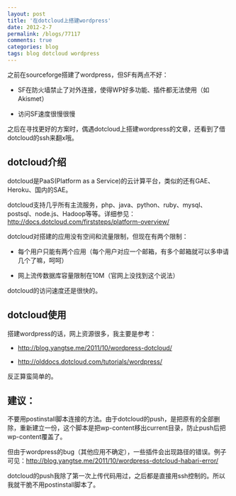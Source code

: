 ```yaml
---
layout: post
title: '在dotcloud上搭建wordpress'
date: 2012-2-7
permalink: /blogs/77117
comments: true
categories: blog
tags: blog dotcloud wordpress
---
```


之前在sourceforge搭建了wordpress，但SF有两点不好：

- SF在防火墙禁止了对外连接，使得WP好多功能、插件都无法使用（如Akismet）

- 访问SF速度很慢很慢

之后在寻找更好的方案时，偶遇dotcloud上搭建wordpress的文章，还看到了借dotcloud的ssh来翻x哦。

<!-- more -->

## dotcloud介绍

dotcloud是PaaS(Platform as a Service)的云计算平台，类似的还有GAE、Heroku、国内的SAE。

dotcloud支持几乎所有主流服务，php、java、python、ruby、mysql、postsql、node.js、Hadoop等等。详细参见：<http://docs.dotcloud.com/firststeps/platform-overview/>

dotcloud对搭建的应用没有空间和流量限制，但现在有两个限制：

- 每个用户只能有两个应用（每个用户对应一个邮箱，有多个邮箱就可以多申请几个了嘛，呵呵）

- 网上流传数据库容量限制在10M（官网上没找到这个说法）

dotcloud的访问速度还是很快的。

## dotcloud使用

搭建wordpress的话，网上资源很多，我主要是参考：

- <http://blog.yangtse.me/2011/10/wordpress-dotcloud/>

- <http://olddocs.dotcloud.com/tutorials/wordpress/>

反正算蛮简单的。

## 建议：

不要用postinstall脚本连接的方法。由于dotcloud的push，是把原有的全部删除，重新建立一份，这个脚本是把wp-content移出current目录，防止push后把wp-content覆盖了。

但由于wordpress的bug（其他应用不确定），一些插件会出现路径的错误。例子可见：<http://blog.yangtse.me/2011/10/wordpress-dotcloud-habari-error/>

dotcloud的push我除了第一次上传代码用过，之后都是直接用ssh控制的。所以我就干脆不用postinstall脚本了。
